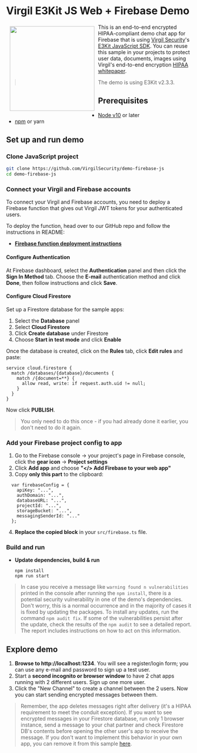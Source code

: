 # Virgil E3Kit JS Web + Firebase Demo

<a href="https://developer.virgilsecurity.com/docs"><img width="230px" src="https://cdn.virgilsecurity.com/assets/images/github/logos/virgil-logo-red.png" align="left" hspace="10" vspace="6"></a> This is an end-to-end encrypted HIPAA-compliant demo chat app for Firebase that is using [Virgil Security](https://virgilsecurity.com)'s [E3Kit JavaScript SDK](https://github.com/VirgilSecurity/virgil-e3kit-js).
You can reuse this sample in your projects to protect user data, documents, images using Virgil's end-to-end encryption [HIPAA whitepaper](https://virgilsecurity.com/wp-content/uploads/2018/07/Firebase-HIPAA-Chat-Whitepaper-Virgil-Security.pdf).

> The demo is using E3Kit v2.3.3.

## Prerequisites

* [Node v10](https://nodejs.org/en/download) or later
* [npm](https://www.npmjs.com/get-npm) or yarn

## Set up and run demo

### Clone JavaScript project

```bash
git clone https://github.com/VirgilSecurity/demo-firebase-js
cd demo-firebase-js
```

### Connect your Virgil and Firebase accounts

To connect your Virgil and Firebase accounts, you need to deploy a Firebase function that gives out Virgil JWT tokens for your authenticated users.

To deploy the function, head over to our GitHub repo and follow the instructions in README:

* **[Firebase function deployment instructions](https://github.com/VirgilSecurity/e3kit-firebase-func)**

#### Configure Authentication

At Firebase dashboard, select the **Authentication** panel and then click the **Sign In Method** tab. Choose the **E-mail** authentication method and click **Done**, then follow instructions and click **Save**.

#### Configure Cloud Firestore

Set up a Firestore database for the sample apps: 
1. Select the **Database** panel
2. Select **Cloud Firestore**
3. Click **Create database** under Firestore
4. Choose **Start in test mode** and click **Enable**

Once the database is created, click on the **Rules** tab, click **Edit rules** and paste:
  ```
  service cloud.firestore {
    match /databases/{database}/documents {
      match /{document=**} {
        allow read, write: if request.auth.uid != null;
      }
    }
  }
  ```
Now click **PUBLISH**.

> You only need to do this once - if you had already done it earlier, you don't need to do it again.

### Add your Firebase project config to app

1. Go to the Firebase console -> your project's page in Firebase console, click the **gear icon** -> **Project settings**
2. Click **Add app** and choose **"</> Add Firebase to your web app"**
3. Copy **only this part** to the clipboard:
  ```
    var firebaseConfig = {
      apiKey: "...",
      authDomain: "...",
      databaseURL: "...",
      projectId: "...",
      storageBucket: "...",
      messagingSenderId: "..."
    };
  ```
4. **Replace the copied block** in your `src/firebase.ts` file.

### Build and run

* **Update dependencies, build & run**
  ```
  npm install
  npm run start
  ```

> In case you receive a message like `warning found n vulnerabilities` printed in the console after running the `npm install`, there is a potential security vulnerability in one of the demo's dependencies. Don't worry, this is a normal occurrence and in the majority of cases it is fixed by updating the packages. To install any updates, run the command `npm audit fix`. If some of the vulnerabilities persist after the update, check the results of the `npm audit` to see a detailed report. The report includes instructions on how to act on this information.

## Explore demo

1. **Browse to http://localhost:1234**. You will see a register/login form; you can use any e-mail and password to sign up a test user.
2. Start a **second incognito or browser window** to have 2 chat apps running with 2 different users. Sign up one more user.
3. Click the "New Channel" to create a channel between the 2 users. Now you can start sending encrypted messages between them.

> Remember, the app deletes messages right after delivery (it's a HIPAA requirement to meet the conduit exception). If you want to see encrypted messages in your Firestore database, run only 1 browser instance, send a message to your chat partner and check Firestore DB's contents before opening the other user's app to receive the message. If you don't want to implement this behavior in your own app, you can remove it from this sample [here](https://github.com/VirgilSecurity/demo-firebase-js/blob/d263f0ddd4f92f51ee2a925cdffd32a19a0387ae/src/models/MessageListModel.ts#L34).
